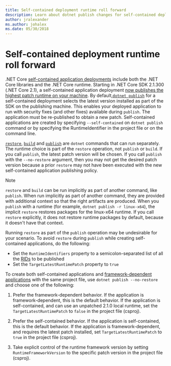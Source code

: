 ```yaml
---
title: Self-contained deployment runtime roll forward
description: Learn about dotnet publish changes for self-contained deployments.
author: jralexander
ms.author: johalex
ms.date: 05/30/2018
---
```

# Self-contained deployment runtime roll forward

.NET Core [self-contained application deployments](index.md) include both the .NET Core libraries and the .NET Core runtime. Starting in .NET Core SDK 2.1.300 (.NET Core 2.1), a self-contained application deployment [now publishes the highest patch runtime on your machine](https://github.com/dotnet/designs/pull/36). By default,[`dotnet publish`](../tools/dotnet-publish.md) for a self-contained deployment selects the latest version installed as part of the SDK on the publishing machine. This enables your deployed application to run with security fixes (and other fixes) available during `publish`. The application must be re-published to obtain a new patch. Self-contained applications are created by specifying `--self-contained` on `dotnet publish` command or by specifying the RuntimeIdentifier in the project file or on the command line.

[`restore`](../tools/dotnet-restore.md), [`build`](../tools/dotnet-build.md) and [`publish`](../tools/dotnet-publish.md) are `dotnet` commands that can run separately. The runtime choice is part of the `restore` operation, not `publish` or `build`. If you call `publish`, the latest patch version will be chosen. If you call `publish` with the `--no-restore` argument, then you may not get the desired patch version because a prior `restore` may not have been executed with the new self-contained application publishing policy.

> [!NOTE]
> `restore` and `build` can be run implicitly as part of another command, like `publish`. When run implicitly as part of another command, they are provided with additional context so that the right artifacts are produced. When you `publish` with a runtime (for example, `dotnet publish -r linux-x64`), the implicit `restore` restores packages for the linux-x64 runtime. If you call `restore` explicitly, it does not restore runtime packages by default, because it doesn't have that context.

Running `restore` as part of the `publish` operation may be undesirable for your scenario. To avoid `restore` during `publish` while creating self-contained applications, do the following:

* Set the `RuntimeIdentifiers` property to a semicolon-separated list of all the [RIDs](../rid-catalog.md) to be published
* Set the `TargetLatestRuntimePatch` property to `true`

To create both self-contained applications and [framework-dependent applications](index.md) with the same project file, use `dotnet publish --no-restore` and choose one of the following:

1. Prefer the framework-dependent behavior. If the application is framework-dependent, this is the default behavior. If the application is self-contained, and can use an unpatched 2.1.0 local runtime, set the `TargetLatestRuntimePatch` to `false` in the project file (csproj).

2. Prefer the self-contained behavior. If the application is self-contained, this is the default behavior. If the application is framework-dependent, and requires the latest patch installed, set `TargetLatestRuntimePatch` to `true` in the project file (csproj).

3. Take explicit control of the runtime framework version by setting `RuntimeFrameworkVersion` to the specific patch version in the project file (csproj).
